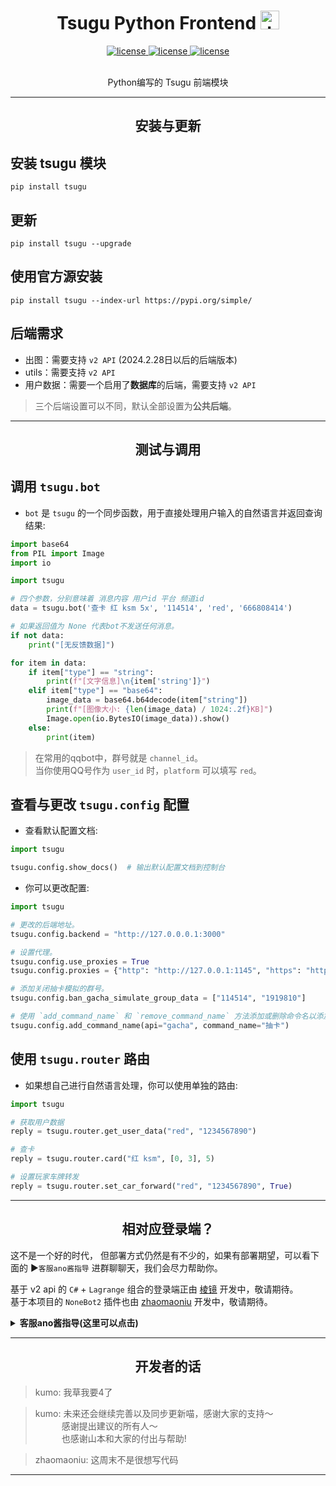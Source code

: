 
<h1 align="center"> Tsugu Python Frontend <img src="./logo.jpg" width="30" width="30" height="30" alt="tmrn"/> </h1>


<p align="center">

<a href="https://github.com/Yamamoto-2/tsugu-bangdream-bot">
    <img src="https://img.shields.io/badge/tsugubangdream bot - v2 api-yellow" alt="license">
  </a>

<a href="https://github.com/kumoSleeping/tsugu-python-frontend?tab=MIT-1-ov-file">
    <img src="https://img.shields.io/github/license/kumoSleeping/tsugu-python-frontend" alt="license">
  </a>
<a href="https://pypi.org/project/tsugu/">
    <img src="https://img.shields.io/pypi/v/tsugu.svg" alt="license">
  </a>

</p>
<p align="center">
<br>  Python编写的 Tsugu 前端模块


***


<h2 align="center"> 安装与更新 </h2>

## 安装 tsugu 模块
```shell
pip install tsugu
```

## 更新
```shell
pip install tsugu --upgrade
```

## 使用官方源安装
```shell
pip install tsugu --index-url https://pypi.org/simple/
```
## 后端需求

- 出图：需要支持 `v2 API` (2024.2.28日以后的后端版本)
- utils：需要支持 `v2 API` 
- 用户数据：需要一个启用了**数据库**的后端，需要支持 `v2 API`

> 三个后端设置可以不同，默认全部设置为**公共后端**。

***


<h2 align="center"> 测试与调用 </h2>




## 调用 `tsugu.bot`

- `bot` 是 `tsugu` 的一个同步函数，用于直接处理用户输入的自然语言并返回查询结果: 

```python
import base64
from PIL import Image
import io

import tsugu

# 四个参数，分别意味着 消息内容 用户id 平台 频道id
data = tsugu.bot('查卡 红 ksm 5x', '114514', 'red', '666808414')

# 如果返回值为 None 代表bot不发送任何消息。
if not data:
    print("[无反馈数据]")

for item in data:
    if item["type"] == "string":
        print(f"[文字信息]\n{item['string']}")
    elif item["type"] == "base64":
        image_data = base64.b64decode(item["string"])
        print(f"[图像大小: {len(image_data) / 1024:.2f}KB]")
        Image.open(io.BytesIO(image_data)).show()
    else:
        print(item)
```

> 在常用的qqbot中，群号就是 `channel_id`。   
> 当你使用QQ号作为 `user_id` 时，`platform` 可以填写 `red`。   


## 查看与更改 `tsugu.config` 配置

- 查看默认配置文档: 
```py
import tsugu

tsugu.config.show_docs()  # 输出默认配置文档到控制台
```
- 你可以更改配置:   
```py
import tsugu

# 更改的后端地址。
tsugu.config.backend = "http://127.0.0.0.1:3000"

# 设置代理。
tsugu.config.use_proxies = True
tsugu.config.proxies = {"http": "http://127.0.0.1:1145", "https": "http://127.0.0.1:1919"}

# 添加关闭抽卡模拟的群号。
tsugu.config.ban_gacha_simulate_group_data = ["114514", "1919810"]

# 使用 `add_command_name` 和 `remove_command_name` 方法添加或删除命令名以添加别名或关闭命令。
tsugu.config.add_command_name(api="gacha", command_name="抽卡")
```



## 使用 `tsugu.router` 路由

- 如果想自己进行自然语言处理，你可以使用单独的路由:
```py
import tsugu

# 获取用户数据
reply = tsugu.router.get_user_data("red", "1234567890")

# 查卡
reply = tsugu.router.card("红 ksm", [0, 3], 5)

# 设置玩家车牌转发
reply = tsugu.router.set_car_forward("red", "1234567890", True)
```


***

<h2 align="center"> 相对应登录端？ </h2>

这不是一个好的时代， 但部署方式仍然是有不少的，如果有部署期望，可以看下面的 ▶️`客服ano酱指导` 进群聊聊天，我们会尽力帮助你。

基于 v2 api 的 `C#` + `Lagrange` 组合的登录端正由 [棱镜](https://github.com/DreamPrism) 开发中，敬请期待。   
基于本项目的 `NoneBot2` 插件也由 [zhaomaoniu](https://github.com/zhaomaoniu) 开发中，敬请期待。   



 <details>
<summary><b>客服ano酱指导(这里可以点击)</b></summary>
 
**注意，如果你不知道什么是BanGDream，请不要随意加群**    
**本群还是欢迎加群的（**    
[BanGDreamBot开发聊天群](https://qm.qq.com/q/zjUPQkrdpm)   
温馨的聊天环境～   

</details>

***

<h2 align="center"> 开发者的话 </h2>

> kumo: 我草我要4了   

> kumo: 未来还会继续完善以及同步更新喵，感谢大家的支持～  
&emsp;&emsp;&emsp;感谢提出建议的所有人～   
&emsp;&emsp;&emsp;也感谢山本和大家的付出与帮助!  

> zhaomaoniu: 这周末不是很想写代码

***






